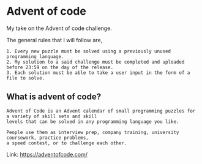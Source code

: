 # Advent of code

My take on the Advent of code challenge.

The general rules that I will follow are,
```
1. Every new puzzle must be solved using a previously unused programming language. 
2. My solution to a said challenge must be completed and uploaded before 23:59 on the day of the release.
3. Each solution must be able to take a user input in the form of a file to solve.
```
## What is advent of code?
```
Advent of Code is an Advent calendar of small programming puzzles for a variety of skill sets and skill 
levels that can be solved in any programming language you like.

People use them as interview prep, company training, university coursework, practice problems, 
a speed contest, or to challenge each other.
```

Link: https://adventofcode.com/